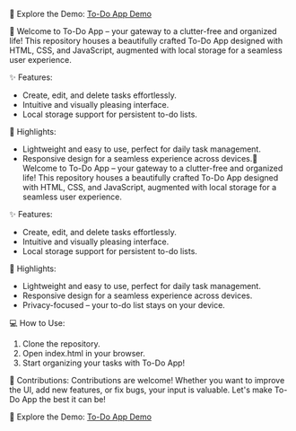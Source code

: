 🌟 Explore the Demo: [To-Do App Demo](https://nik6348.github.io/To-Do-App/) 

🌟 Welcome to To-Do App – your gateway to a clutter-free and organized life! This repository houses a beautifully crafted To-Do App designed with HTML, CSS, and JavaScript, augmented with local storage for a seamless user experience.

✨ Features:
- Create, edit, and delete tasks effortlessly.
- Intuitive and visually pleasing interface.
- Local storage support for persistent to-do lists.

🚀 Highlights:
- Lightweight and easy to use, perfect for daily task management.
- Responsive design for a seamless experience across devices.🌟 Welcome to To-Do App – your gateway to a clutter-free and organized life! This repository houses a beautifully crafted To-Do App designed with HTML, CSS, and JavaScript, augmented with local storage for a seamless user experience.

✨ Features:
- Create, edit, and delete tasks effortlessly.
- Intuitive and visually pleasing interface.
- Local storage support for persistent to-do lists.

🚀 Highlights:
- Lightweight and easy to use, perfect for daily task management.
- Responsive design for a seamless experience across devices.
- Privacy-focused – your to-do list stays on your device.

💻 How to Use:
1. Clone the repository.
2. Open index.html in your browser.
3. Start organizing your tasks with To-Do App!

🤝 Contributions:
Contributions are welcome! Whether you want to improve the UI, add new features, or fix bugs, your input is valuable. Let's make To-Do App the best it can be!

🌟 Explore the Demo:
[To-Do App Demo](https://nik6348.github.io/To-Do-App/) 
